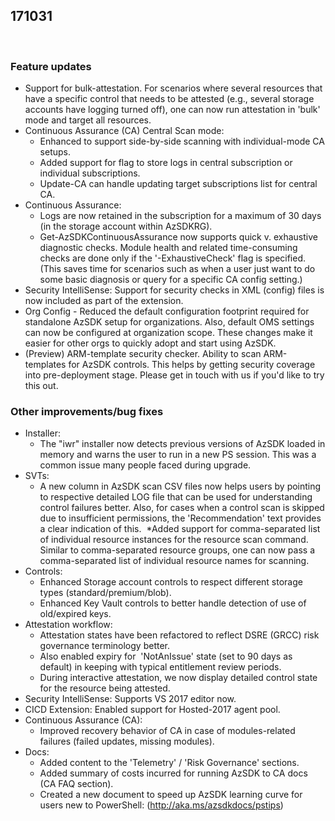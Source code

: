 ﻿## 171031 
 
### Feature updates 
* Support for bulk-attestation. For scenarios where several resources that have a specific control that needs to be attested (e.g., several storage accounts have logging turned off), one can now run attestation in 'bulk' mode and target all resources. 
* Continuous Assurance (CA) Central Scan mode:  
	* Enhanced to support side-by-side scanning with individual-mode CA setups.  
	* Added support for flag to store logs in central subscription or individual subscriptions. 
	* Update-CA can handle updating target subscriptions list for central CA. 
* Continuous Assurance: 
	* Logs are now retained in the subscription for a maximum of 30 days (in the storage account within AzSDKRG). 
	* Get-AzSDKContinuousAssurance now supports quick v. exhaustive diagnostic checks. Module health and related time-consuming checks are done only if the '-ExhaustiveCheck' flag is specified. (This saves time for scenarios such as when a user just want to do some basic diagnosis or query for a specific CA config setting.) 
* Security IntelliSense: Support for security checks in XML (config) files is now included as part of the extension. 
* Org Config - Reduced the default configuration footprint required for standalone AzSDK setup for organizations. Also, default OMS settings can now be configured at organization scope. These changes make it easier for other orgs to quickly adopt and start using AzSDK. 
* (Preview) ARM-template security checker. Ability to scan ARM-templates for AzSDK controls. This helps by getting security coverage into pre-deployment stage. Please get in touch with us if you'd like to try this out. 
 
### Other improvements/bug fixes 
* Installer:  
	* The "iwr" installer now detects previous versions of AzSDK loaded in memory and warns the user to run in a new PS session. This was a common issue many people faced during upgrade. 
* SVTs:  
	* A new column in AzSDK scan CSV files now helps users by pointing to respective detailed LOG file that can be used for understanding control failures better. Also, for cases when a control scan is skipped due to insufficient permissions, the 'Recommendation' text provides a clear indication of this. 
	*Added support for comma-separated list of individual resource instances for the resource scan command. Similar to comma-separated resource groups, one can now pass a comma-separated list of individual resource names for scanning. 
* Controls:  
	* Enhanced Storage account controls to respect different storage types (standard/premium/blob). 
	* Enhanced Key Vault controls to better handle detection of use of old/expired keys. 
* Attestation workflow: 
	* Attestation states have been refactored to reflect DSRE (GRCC) risk governance terminology better.  
	* Also enabled expiry for  'NotAnIssue' state (set to 90 days as default) in keeping with typical entitlement review periods. 
	* During interactive attestation, we now display detailed control state for the resource being attested. 
* Security IntelliSense: Supports VS 2017 editor now.  
* CICD Extension: Enabled support for Hosted-2017 agent pool. 
* Continuous Assurance (CA): 
	* Improved recovery behavior of CA in case of modules-related failures (failed updates, missing modules). 
* Docs:  
	* Added content to the 'Telemetry' / 'Risk Governance' sections.  
	* Added summary of costs incurred for running AzSDK to CA docs (CA FAQ section). 	
	* Created a new document to speed up AzSDK learning curve for users new to PowerShell: (http://aka.ms/azsdkdocs/pstips)  
